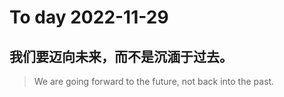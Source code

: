 
# To day 2022-11-29


## 我们要迈向未来，而不是沉湎于过去。
> We are going forward to the future, not back into the past.

    